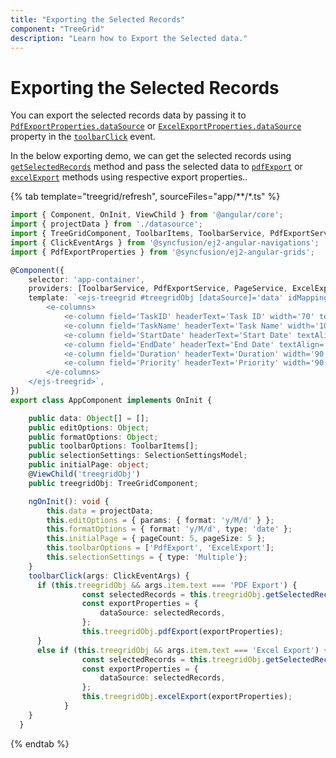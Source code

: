 ```yaml
---
title: "Exporting the Selected Records"
component: "TreeGrid"
description: "Learn how to Export the Selected data."
---
```


# Exporting the Selected Records

You can export the selected records data by passing it to [`PdfExportProperties.dataSource`](../../api/grid/pdfExportProperties/) or [`ExcelExportProperties.dataSource`](../../api/grid/excelExportProperties/) property in the [`toolbarClick`](../../api/grid/#toolbarclick) event.

In the below exporting demo, we can get the selected records using [`getSelectedRecords`](../api/treegrid/#getselectedrecords) method and pass the selected data to [`pdfExport`](../api/treegrid/#pdfexport) or [`excelExport`](../api/treegrid/#excelExport) methods using respective export properties..

{% tab template="treegrid/refresh", sourceFiles="app/**/*.ts" %}

```typescript
import { Component, OnInit, ViewChild } from '@angular/core';
import { projectData } from './datasource';
import { TreeGridComponent, ToolbarItems, ToolbarService, PdfExportService, PageService, ExcelExportService, SelectionSettingsModel } from '@syncfusion/ej2-angular-treegrid';
import { ClickEventArgs } from '@syncfusion/ej2-angular-navigations';
import { PdfExportProperties } from '@syncfusion/ej2-angular-grids';

@Component({
    selector: 'app-container',
    providers: [ToolbarService, PdfExportService, PageService, ExcelExportService],
    template: `<ejs-treegrid #treegridObj [dataSource]='data' idMapping='TaskID' parentIdMapping='parentID' [treeColumnIndex]='1' [allowPaging]='true' [pageSettings]='initialPage' [allowPdfExport]='true' [allowExcelExport]='true' [toolbar]='toolbarOptions' (toolbarClick)='toolbarClick($event)' [selectionSettings]='selectionSettings'>
        <e-columns>
            <e-column field='TaskID' headerText='Task ID' width='70' textAlign='Right'></e-column>
            <e-column field='TaskName' headerText='Task Name' width='100' ></e-column>
            <e-column field='StartDate' headerText='Start Date' textAlign='Right' [format]='formatOptions' editType='datepickeredit' [edit]='editOptions' width='100'></e-column>
            <e-column field='EndDate' headerText='End Date' textAlign='Right' [format]='formatOptions' editType='datepickeredit' [edit]='editOptions' width='100'></e-column>
            <e-column field='Duration' headerText='Duration' width='90' textAlign='Right'></e-column>
            <e-column field='Priority' headerText='Priority' width='90'></e-column>
        </e-columns>
    </ejs-treegrid>`,
})
export class AppComponent implements OnInit {

    public data: Object[] = [];
    public editOptions: Object;
    public formatOptions: Object;
    public toolbarOptions: ToolbarItems[];
    public selectionSettings: SelectionSettingsModel;
    public initialPage: object;
    @ViewChild('treegridObj')
    public treegridObj: TreeGridComponent;

    ngOnInit(): void {
        this.data = projectData;
        this.editOptions = { params: { format: 'y/M/d' } };
        this.formatOptions = { format: 'y/M/d', type: 'date' };
        this.initialPage = { pageCount: 5, pageSize: 5 };
        this.toolbarOptions = ['PdfExport', 'ExcelExport'];
        this.selectionSettings = { type: 'Multiple'};
    }
    toolbarClick(args: ClickEventArgs) {
      if (this.treegridObj && args.item.text === 'PDF Export') {
                const selectedRecords = this.treegridObj.getSelectedRecords();
                const exportProperties = {
                    dataSource: selectedRecords,
                };
                this.treegridObj.pdfExport(exportProperties);
      }
      else if (this.treegridObj && args.item.text === 'Excel Export') {
                const selectedRecords = this.treegridObj.getSelectedRecords();
                const exportProperties = {
                    dataSource: selectedRecords,
                };
                this.treegridObj.excelExport(exportProperties);
            }
    }
  }

```

{% endtab %}